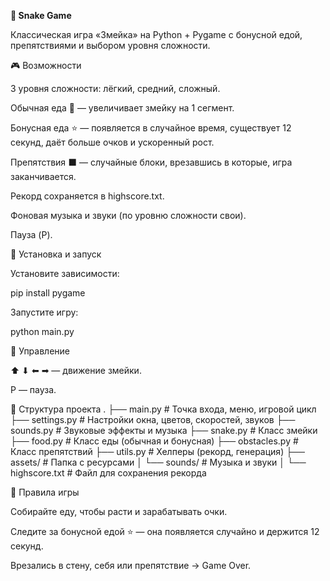 **🐍 Snake Game**

Классическая игра «Змейка» на Python + Pygame с бонусной едой, препятствиями и выбором уровня сложности.

🎮 Возможности

3 уровня сложности: лёгкий, средний, сложный.

Обычная еда 🍎 — увеличивает змейку на 1 сегмент.

Бонусная еда ⭐ — появляется в случайное время, существует 12 секунд, даёт больше очков и ускоренный рост.

Препятствия ⬛ — случайные блоки, врезавшись в которые, игра заканчивается.

Рекорд сохраняется в highscore.txt.

Фоновая музыка и звуки (по уровню сложности свои).

Пауза (P).

🚀 Установка и запуск

Установите зависимости:

pip install pygame


Запустите игру:

python main.py

🎯 Управление

⬆ ⬇ ⬅ ➡ — движение змейки.

P — пауза.

📂 Структура проекта
.
├── main.py            # Точка входа, меню, игровой цикл
├── settings.py        # Настройки окна, цветов, скоростей, звуков
├── sounds.py          # Звуковые эффекты и музыка
├── snake.py           # Класс змейки
├── food.py            # Класс еды (обычная и бонусная)
├── obstacles.py       # Класс препятствий
├── utils.py           # Хелперы (рекорд, генерация)
├── assets/            # Папка с ресурсами
│   └── sounds/        # Музыка и звуки
│
└── highscore.txt      # Файл для сохранения рекорда

📝 Правила игры

Собирайте еду, чтобы расти и зарабатывать очки.

Следите за бонусной едой ⭐ — она появляется случайно и держится 12 секунд.

Врезались в стену, себя или препятствие → Game Over.